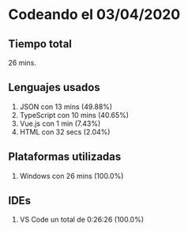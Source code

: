 # Codeando el 03/04/2020

## Tiempo total
26 mins.

## Lenguajes usados
1. JSON con 13 mins (49.88%)
1. TypeScript con 10 mins (40.65%)
1. Vue.js con 1 min (7.43%)
1. HTML con 32 secs (2.04%)

## Plataformas utilizadas
1. Windows con 26 mins (100.0%)

## IDEs
1. VS Code un total de 0:26:26 (100.0%)
